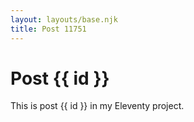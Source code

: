 ```yaml
---
layout: layouts/base.njk
title: Post 11751
---
```


# Post {{ id }}

This is post {{ id }} in my Eleventy project.
